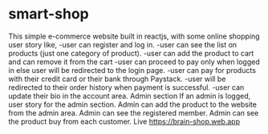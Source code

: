 # smart-shop
This simple e-commerce website built in reactjs, with some online shopping user story like, -user can register and log in. -user can see the list on products (just one category of product). -user can add the product to cart and can remove it from the cart -user can proceed to pay only when logged in else user will be redirected to the login page. -user can pay for products with their credit card or their bank through Paystack. -user will be redirected to their order history when payment is successful. -user can update their bio in the account area. Admin section If an admin is logged, user story for the admin section. Admin can add the product to the website from the admin area. Admin can see the registered member. Admin can see the product buy from each customer.
Live https://brain-shop.web.app
